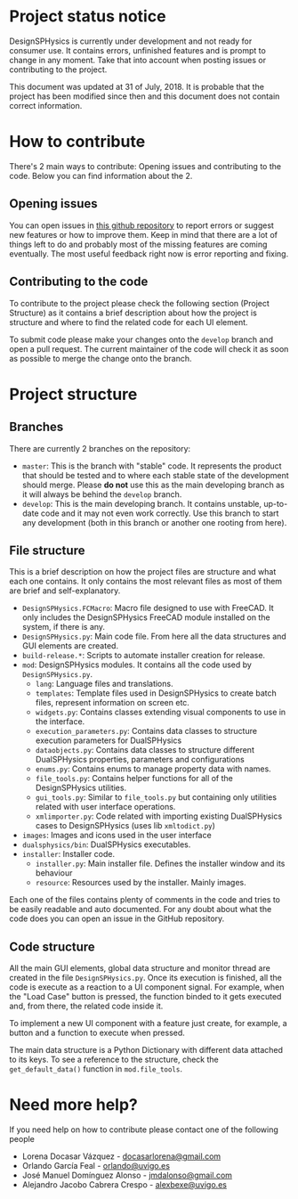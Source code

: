 # Project status notice
DesignSPHysics is currently under development and not ready for consumer use. It contains errors, unfinished features and is prompt to change in any moment. Take that into account when posting issues or contributing to the project.

This document was updated at 31 of July, 2018. It is probable that the project has been modified since then and this document does not contain correct information.

# How to contribute
There's 2 main ways to contribute: Opening issues and contributing to the code. Below you can find information about the 2.

## Opening issues
You can open issues in [this github repository](https://github.com/DualSPHysics/DesignSPHysics) to report errors or suggest new features or how to improve them. Keep in mind that there are a lot of things left to do and probably most of the missing features are coming eventually. The most useful feedback right now is error reporting and fixing.

## Contributing to the code
To contribute to the project please check the following section (Project Structure) as it contains a brief description about how the project is structure and where to find the related code for each UI element.

To submit code please make your changes onto the `develop` branch and open a pull request. The current maintainer of the code will check it as soon as possible to merge the change onto the branch.

# Project structure
## Branches
There are currently 2 branches on the repository:
- `master`: This is the branch with "stable" code. It represents the product that should be tested and to where each stable state of the development should merge. Please **do not** use this as the main developing branch as it will always be behind the `develop` branch.
- `develop`: This is the main developing branch. It contains unstable, up-to-date code and it may not even work correctly. Use this branch to start any development (both in this branch or another one rooting from here).

## File structure
This is a brief description on how the project files are structure and what each one contains. It only contains the most relevant files as most of them are brief and self-explanatory.
- `DesignSPHysics.FCMacro`: Macro file designed to use with FreeCAD. It only includes the DesignSPHysics FreeCAD module installed on the system, if there is any.
- `DesignSPHysics.py`: Main code file. From here all the data structures and GUI elements are created. 
- `build-release.*`: Scripts to automate installer creation for release.
- `mod`: DesignSPHysics modules. It contains all the code used by `DesignSPHysics.py`.
    - `lang`: Language files and translations.
    - `templates`: Template files used in DesignSPHysics to create batch files, represent information on screen etc.
    - `widgets.py`: Contains classes extending visual components to use in the interface.
    - `execution_parameters.py`: Contains data classes to structure execution parameters for DualSPHysics
    - `dataobjects.py`: Contains data classes to structure different DualSPHysics properties, parameters and configurations
    - `enums.py`: Contains enums to manage property data with names.
    - `file_tools.py`: Contains helper functions for all of the DesignSPHysics utilities.
    - `gui_tools.py`: Similar to `file_tools.py` but containing only utilities related with user interface operations.
    - `xmlimporter.py`: Code related with importing existing DualSPHysics cases to DesignSPHysics (uses lib `xmltodict.py`)
- `images`: Images and icons used in the user interface
- `dualsphysics/bin`: DualSPHysics executables.
- `installer`: Installer code.
    - `installer.py`: Main installer file. Defines the installer window and its behaviour
    - `resource`: Resources used by the installer. Mainly images.
    
Each one of the files contains plenty of comments in the code and tries to be easily readable and auto documented. For any doubt about what the code does you can open an issue in the GitHub repository.
    
## Code structure
All the main GUI elements, global data structure and monitor thread are created in the file `DesignSPHysics.py`. Once its execution is finished, all the code is execute as a reaction to a UI component signal.
For example, when the "Load Case" button is pressed, the function binded to it gets executed and, from there, the related code inside it.

To implement a new UI component with a feature just create, for example, a button and a function to execute when pressed.

The main data structure is a Python Dictionary with different data attached to its keys. To see a reference to the structure, check the `get_default_data()` function in `mod.file_tools`.

# Need more help?
If you need help on how to contribute please contact one of the following people
- Lorena Docasar Vázquez - docasarlorena@gmail.com
- Orlando García Feal - orlando@uvigo.es
- José Manuel Domínguez Alonso - jmdalonso@gmail.com
- Alejandro Jacobo Cabrera Crespo - alexbexe@uvigo.es
